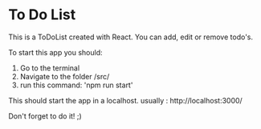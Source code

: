 # To Do List
This is a ToDoList created with React. You can add, edit or remove todo's.

To start this app you should:

1. Go to the terminal
2. Navigate to the folder /src/
3. run this command: 'npm run start'

This should start the app in a localhost. usually : http://localhost:3000/

Don't forget to do it! ;)
